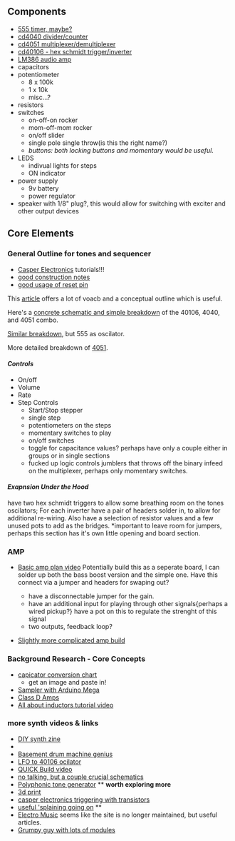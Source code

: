 ## Components
* [555 timer, maybe?](http://www.ti.com/lit/ds/symlink/lm555.pdf)
* [cd4040 divider/counter](http://datasheet.octopart.com/CD4040BE-Texas-Instruments-datasheet-7283420.pdf)
* [cd4051 multiplexer/demultiplexer](http://www.ti.com/lit/ds/symlink/cd4051b.pdf)
* [cd40106 - hex schmidt trigger/inverter](http://www.ti.com/lit/ds/symlink/cd40106b.pdf)
* [LM386 audio amp](http://www.ti.com/lit/ds/symlink/lm386.pdf)
* capacitors
* potentiometer
  * 8 x 100k
  * 1 x 10k
  * misc...?
* resistors
* switches
  * on-off-on rocker
  * mom-off-mom rocker
  * on/off slider
  * single pole single throw(is this the right name?)
  * *buttons: both locking buttons and momentary would be useful.*
* LEDS
  * indivual lights for steps
  * ON indicator 
* power supply
  * 9v battery
  * power regulator
* speaker with 1/8" plug?, this would allow for switching with exciter and other output devices

## Core Elements
### General Outline for tones and sequencer
* [Casper Electronics](https://www.youtube.com/watch?v=FaoJaLmZaL4) tutorials!!!
* [good construction notes](https://www.youtube.com/watch?v=x2Jt1os23UM)
* [good usage of reset pin](https://www.youtube.com/watch?v=qI5WTshUXbg)

This [article](http://electro-music.com/forum/phpbb-files/booleansequencertutorial_158.txt) offers a lot of voacb and a conceptual outline which is useful.

Here's a [concrete schematic and simple breakdown](http://little-scale.blogspot.com/2007/06/simple-sequencer.html) of the 40106, 4040, and 4051 combo.

[Similar breakdown](https://jakobglock.wordpress.com/tag/cd4040/), but 555 as oscilator.

More detailed breakdown of [4051](https://hackaday.com/2015/02/23/logic-noise-the-switching-sequencer/).

#### *Controls*
* On/off
* Volume
* Rate
* Step Controls
  * Start/Stop stepper
  * single step
  * potentiometers on the steps
  * momentary switches to play
  * on/off switches
  * toggle for capacitance values? perhaps have only a couple either in groups or in single sections
  * fucked up logic controls jumblers that throws off the binary infeed on the multiplexer, perhaps only momentary switches.


#### *Exapnsion Under the Hood*
have two hex schmidt triggers to allow some breathing room on the tones oscilators; For each inverter have a pair of headers solder in, to allow for additional re-wiring. Also have a selection of resistor values and a few unused pots to add as the bridges. *important to leave room for jumpers, perhaps this section has it's own little opening and board section.



### AMP
* [Basic amp plan video](https://www.youtube.com/watch?v=ZOuZWE_tfgQ) Potentially build this as a seperate board, I can solder up both the bass boost version and the simple one. Have this connect via a jumper and headers for swaping out?
  * have a disconnectable jumper for the gain. 
  * have an additional input for playing through other signals{perhaps a wired pickup?} have a pot on this to regulate the strenght of this signal
  * two outputs, feedback loop?

* [Slightly more complicated amp build](https://www.youtube.com/watch?v=eikfRF66hRA)



### Background Research - Core Concepts
* [capicator conversion chart](http://www.radio-electronics.com/info/formulae/capacitance/capacitor-conversion-chart.php)
  * get an image and paste in!
* [Sampler with Arduino Mega](https://www.youtube.com/watch?v=tUapZ_JdHLE)
* [Class D Amps](https://www.youtube.com/watch?v=O1UagNkcxi4)
* [All about inductors tutorial video](https://www.youtube.com/watch?v=NgwXkUt3XxQ)

### more synth videos & links
* [DIY synth zine](https://www.techwillsaveus.com/az/wp-content/uploads/2014/02/Synth_manual_V2.0_digital.pdf)
*
* [Basement drum machine genius](https://www.youtube.com/watch?v=bPvnk-ShM8E)
* [LFO to 40106 ocilator](https://www.youtube.com/watch?v=2iBgvQXzvTA)
* [QUICK Build video](https://www.youtube.com/watch?v=RfKNHV9t8so)
* [no talking, but a couple crucial schematics](https://www.youtube.com/watch?v=LNHLZY0Hvqk)
* [Polyphonic tone generator](https://www.youtube.com/watch?v=LFyvaDnOTBw) ** __worth exploring more__
* [3d print](http://blog.tommy.sh/posts/okay-synth)
* [casper electronics triggering with transistors](https://web.archive.org/web/20161126125254/http://casperelectronics.com/finished-pieces/circuit-bending-tutorial/looping-with-transistors/)
* [useful 'splaining going on](https://www.youtube.com/watch?v=f9GO3OC8oDY) **
* [Electro Music](http://electro-music.com/) seems like the site is no longer maintained, but useful articles.
* [Grumpy guy with lots of modules](https://www.cgs.synth.net/modules/) 


